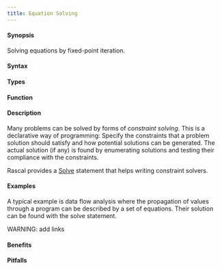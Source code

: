```yaml
---
title: Equation Solving
---
```


#### Synopsis

Solving equations by fixed-point iteration.

#### Syntax

#### Types

#### Function

#### Description

Many problems can be solved by forms of _constraint solving_. 
This is a declarative way of programming: Specify the constraints that a problem solution should 
satisfy and how potential solutions can be generated. 
The actual solution (if any) is found by enumerating solutions and testing their compliance with the constraints.

Rascal provides a [Solve]((Rascal:Statements-Solve)) statement that helps writing constraint solvers. 

#### Examples

A typical example is data flow analysis where the propagation of values through a program can be described by a set of equations. 
Their solution can be found with the solve statement.

WARNING: add links

#### Benefits

#### Pitfalls

